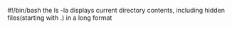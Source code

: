 #!/bin/bash
the ls -la displays current directory contents, including hidden files(starting with .) in a long format
